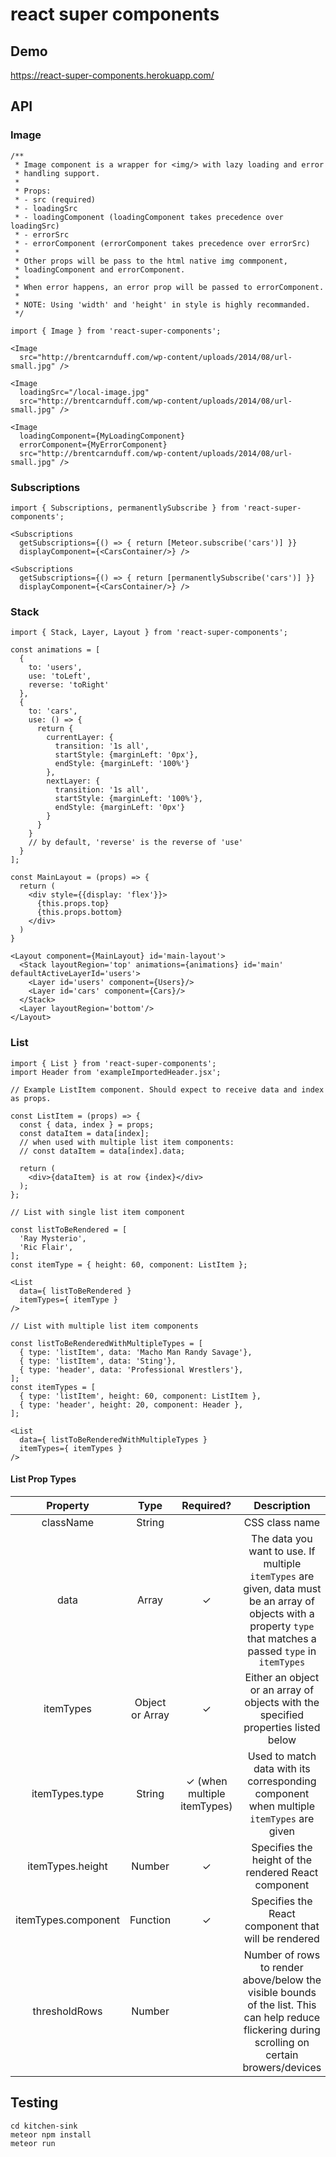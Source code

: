 # react super components

## Demo
https://react-super-components.herokuapp.com/

## API

### Image
```
/**
 * Image component is a wrapper for <img/> with lazy loading and error
 * handling support.
 *
 * Props:
 * - src (required)
 * - loadingSrc
 * - loadingComponent (loadingComponent takes precedence over loadingSrc)
 * - errorSrc
 * - errorComponent (errorComponent takes precedence over errorSrc)
 *
 * Other props will be pass to the html native img commponent,
 * loadingComponent and errorComponent.
 *
 * When error happens, an error prop will be passed to errorComponent.
 *
 * NOTE: Using 'width' and 'height' in style is highly recommanded.
 */

import { Image } from 'react-super-components';

<Image
  src="http://brentcarnduff.com/wp-content/uploads/2014/08/url-small.jpg" />

<Image
  loadingSrc="/local-image.jpg"
  src="http://brentcarnduff.com/wp-content/uploads/2014/08/url-small.jpg" />

<Image
  loadingComponent={MyLoadingComponent}
  errorComponent={MyErrorComponent}
  src="http://brentcarnduff.com/wp-content/uploads/2014/08/url-small.jpg" />
```

### Subscriptions
```
import { Subscriptions, permanentlySubscribe } from 'react-super-components';

<Subscriptions
  getSubscriptions={() => { return [Meteor.subscribe('cars')] }}
  displayComponent={<CarsContainer/>} />

<Subscriptions
  getSubscriptions={() => { return [permanentlySubscribe('cars')] }}
  displayComponent={<CarsContainer/>} />
```

### Stack
```
import { Stack, Layer, Layout } from 'react-super-components';

const animations = [
  {
    to: 'users',
    use: 'toLeft',
    reverse: 'toRight'
  },
  {
    to: 'cars',
    use: () => {
      return {
        currentLayer: {
          transition: '1s all',
          startStyle: {marginLeft: '0px'},
          endStyle: {marginLeft: '100%'}
        },
        nextLayer: {
          transition: '1s all',
          startStyle: {marginLeft: '100%'},
          endStyle: {marginLeft: '0px'}
        }
      }
    }
    // by default, 'reverse' is the reverse of 'use'
  }
];

const MainLayout = (props) => {
  return (
    <div style={{display: 'flex'}}>
      {this.props.top}
      {this.props.bottom}
    </div>
  )
}

<Layout component={MainLayout} id='main-layout'>
  <Stack layoutRegion='top' animations={animations} id='main' defaultActiveLayerId='users'>
    <Layer id='users' component={Users}/>
    <Layer id='cars' component={Cars}/>
  </Stack>
  <Layer layoutRegion='bottom'/>
</Layout>
```

### List

```
import { List } from 'react-super-components';
import Header from 'exampleImportedHeader.jsx';

// Example ListItem component. Should expect to receive data and index as props.

const ListItem = (props) => {
  const { data, index } = props;
  const dataItem = data[index];
  // when used with multiple list item components:
  // const dataItem = data[index].data;

  return (
    <div>{dataItem} is at row {index}</div>
  );
};

// List with single list item component

const listToBeRendered = [
  'Ray Mysterio',
  'Ric Flair',
];
const itemType = { height: 60, component: ListItem };

<List
  data={ listToBeRendered }
  itemTypes={ itemType }
/>

// List with multiple list item components

const listToBeRenderedWithMultipleTypes = [
  { type: 'listItem', data: 'Macho Man Randy Savage'},
  { type: 'listItem', data: 'Sting'},
  { type: 'header', data: 'Professional Wrestlers'},
];
const itemTypes = [
  { type: 'listItem', height: 60, component: ListItem },
  { type: 'header', height: 20, component: Header },
];

<List
  data={ listToBeRenderedWithMultipleTypes }
  itemTypes={ itemTypes }
/>
```

#### List Prop Types

| Property             | Type            | Required? | Description                                                                                                                                       |
| :---:                | :---:           | :---:     | :---:                                                                                                                                             |
| className            | String          |           | CSS class name                                                                                                                                    |
| data                 | Array           | ✓         | The data you want to use. If multiple `itemTypes` are given, data must be an array of objects with a property `type` that matches a passed `type` in `itemTypes`                                    |
| itemTypes            | Object or Array | ✓         | Either an object or an array of objects with the specified properties listed below                                                                |
| itemTypes.type       | String          | ✓ (when multiple itemTypes)         | Used to match data with its corresponding component when multiple `itemTypes` are given                                                                                                |
| itemTypes.height     | Number          | ✓         | Specifies the height of the rendered React component                                                                                              |
| itemTypes.component  | Function        | ✓         | Specifies the React component that will be rendered                                                                                               |
| thresholdRows        | Number          |           | Number of rows to render above/below the visible bounds of the list. This can help reduce flickering during scrolling on certain browers/devices  |


## Testing
```
cd kitchen-sink
meteor npm install
meteor run
```
